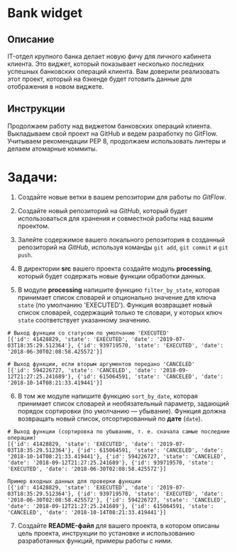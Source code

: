# Bank widget

## Описание
IT-отдел крупного банка делает новую фичу для личного кабинета клиента. 
Это виджет, который показывает несколько последних успешных банковских операций клиента. 
Вам доверили реализовать этот проект, который на бэкенде будет готовить данные для отображения в новом виджете.

## Инструкции
Продолжаем работу над виджетом банковских операций клиента. 
Выкладываем свой проект на GitHub и ведем разработку по GitFlow. 
Учитываем рекомендации PEP 8, продолжаем использовать линтеры и делаем атомарные коммиты.

# Задачи:

1. Создайте новые ветки в вашем репозитории для работы по _GitFlow_.

2. Создайте новый репозиторий на _GitHub_, который будет использоваться 
для хранения и совместной работы над вашим проектом.

3. Залейте содержимое вашего локального репозитория в созданный репозиторий на _GitHub_, используя команды 
`git add`, `git commit` и `git push`.

4. В директории **src** вашего проекта создайте модуль **processing**, 
который будет содержать новые функции обработки данных.

5. В модуле **processing** напишите функцию `filter_by_state`, 
которая принимает список словарей и опционально значение для ключа 
`state` (по умолчанию 'EXECUTED'). 
Функция возвращает новый список словарей, содержащий только те словари, у которых ключ 
`state` соответствует указанному значению.

```Примеры работы функции
# Выход функции со статусом по умолчанию 'EXECUTED'
[{'id': 41428829, 'state': 'EXECUTED', 'date': '2019-07-03T18:35:29.512364'}, {'id': 939719570, 'state': 'EXECUTED', 'date': '2018-06-30T02:08:58.425572'}]

# Выход функции, если вторым аргументов передано 'CANCELED'
[{'id': 594226727, 'state': 'CANCELED', 'date': '2018-09-12T21:27:25.241689'}, {'id': 615064591, 'state': 'CANCELED', 'date': '2018-10-14T08:21:33.419441'}]
```
6. В том же модуле напишите функцию `sort_by_date`, 
которая принимает список словарей и необязательный параметр, 
задающий порядок сортировки (по умолчанию — убывание). 
Функция должна возвращать новый список, отсортированный по **дате** (`date`).

```Примеры работы функции
# Выход функции (сортировка по убыванию, т. е. сначала самые последние операции)
[{'id': 41428829, 'state': 'EXECUTED', 'date': '2019-07-03T18:35:29.512364'}, {'id': 615064591, 'state': 'CANCELED', 'date': '2018-10-14T08:21:33.419441'}, {'id': 594226727, 'state': 'CANCELED', 'date': '2018-09-12T21:27:25.241689'}, {'id': 939719570, 'state': 'EXECUTED', 'date': '2018-06-30T02:08:58.425572'}]

Пример входных данных для проверки функции
[{'id': 41428829, 'state': 'EXECUTED', 'date': '2019-07-03T18:35:29.512364'}, {'id': 939719570, 'state': 'EXECUTED', 'date': '2018-06-30T02:08:58.425572'}, {'id': 594226727, 'state': 'CANCELED', 'date': '2018-09-12T21:27:25.241689'}, {'id': 615064591, 'state': 'CANCELED', 'date': '2018-10-14T08:21:33.419441'}]
```

7. Создайте **README-файл** для вашего проекта, в котором описаны цель проекта, 
инструкции по установке и использованию разработанных функций, примеры работы с ними.